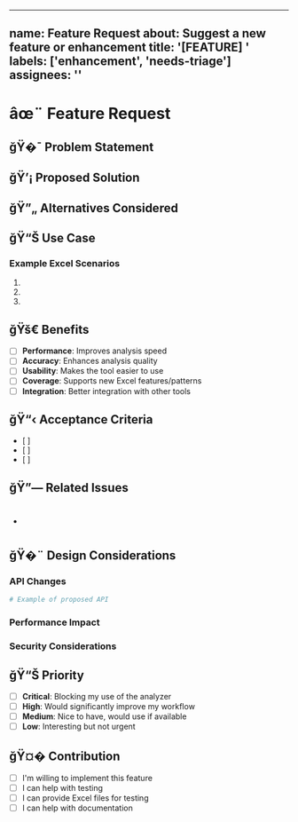 ______________________________________________________________________

## name: Feature Request about: Suggest a new feature or enhancement title: '[FEATURE] ' labels: ['enhancement', 'needs-triage'] assignees: ''

# âœ¨ Feature Request

## ğŸ�¯ Problem Statement

<!-- Describe the problem or limitation you're facing -->

## ğŸ’¡ Proposed Solution

<!-- Describe your proposed solution or feature -->

## ğŸ”„ Alternatives Considered

<!-- What alternatives have you considered? -->

## ğŸ“Š Use Case

<!-- Provide specific examples of how this feature would be used -->

### Example Excel Scenarios

<!-- Describe specific Excel file patterns or structures this would help with -->

1.
1.
1.

## ğŸš€ Benefits

<!-- How would this feature benefit users? -->

- [ ] **Performance**: Improves analysis speed
- [ ] **Accuracy**: Enhances analysis quality
- [ ] **Usability**: Makes the tool easier to use
- [ ] **Coverage**: Supports new Excel features/patterns
- [ ] **Integration**: Better integration with other tools

## ğŸ“‹ Acceptance Criteria

<!-- What needs to be true for this feature to be considered complete? -->

- \[ \]
- \[ \]
- \[ \]

## ğŸ”— Related Issues

<!-- Link any related issues or PRs -->

- # 

## ğŸ�¨ Design Considerations

<!-- Any specific design or implementation thoughts -->

### API Changes

<!-- Would this require API changes? -->

```python
# Example of proposed API
```

### Performance Impact

<!-- Expected performance implications -->

### Security Considerations

<!-- Any security aspects to consider -->

## ğŸ“Š Priority

<!-- How important is this feature to you? -->

- [ ] **Critical**: Blocking my use of the analyzer
- [ ] **High**: Would significantly improve my workflow
- [ ] **Medium**: Nice to have, would use if available
- [ ] **Low**: Interesting but not urgent

## ğŸ¤� Contribution

<!-- Are you willing to help implement this feature? -->

- [ ] I'm willing to implement this feature
- [ ] I can help with testing
- [ ] I can provide Excel files for testing
- [ ] I can help with documentation
